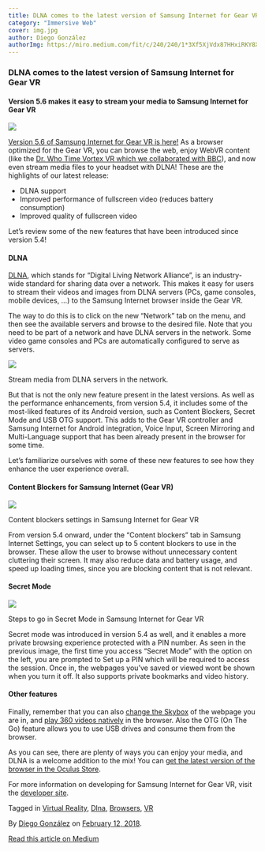 ```yaml
---
title: DLNA comes to the latest version of Samsung Internet for Gear VR
category: "Immersive Web"
cover: img.jpg
author: Diego González
authorImg: https://miro.medium.com/fit/c/240/240/1*3Xf5XjVdx87HHxiRKY8X1Q.jpeg
---
```


### DLNA comes to the latest version of Samsung Internet for Gear VR

#### Version 5.6 makes it easy to stream your media to Samsung Internet for Gear VR

![](https://cdn-images-1.medium.com/max/800/1*Qj36ZOv_X_iQ_WP0rUtHIw.jpeg)

[Version 5.6 of Samsung Internet for Gear VR is here!](https://www.oculus.com/experiences/gear-vr/849609821813454/) As a browser optimized for the Gear VR, you can browse the web, enjoy WebVR content (like the [Dr. Who Time Vortex VR which we collaborated with BBC](https://www.bbc.co.uk/taster/pilots/doctor-who-time-vortex-vr)), and now even stream media files to your headset with DLNA! These are the highlights of our latest release:

*   DLNA support
*   Improved performance of fullscreen video (reduces battery consumption)
*   Improved quality of fullscreen video

Let’s review some of the new features that have been introduced since version 5.4!

#### DLNA

[DLNA](https://dlna.org), which stands for “Digital Living Network Alliance”, is an industry-wide standard for sharing data over a network. This makes it easy for users to stream their videos and images from DLNA servers (PCs, game consoles, mobile devices, …) to the Samsung Internet browser inside the Gear VR.

The way to do this is to click on the new “Network” tab on the menu, and then see the available servers and browse to the desired file. Note that you need to be part of a network and have DLNA servers in the network. Some video game consoles and PCs are automatically configured to serve as servers.

![](https://cdn-images-1.medium.com/max/1000/1*1NOo3bi2grCJ2uJIIVYuow.png)

Stream media from DLNA servers in the network.

But that is not the only new feature present in the latest versions. As well as the performance enhancements, from version 5.4, it includes some of the most-liked features of its Android version, such as Content Blockers, Secret Mode and USB OTG support. This adds to the Gear VR controller and Samsung Internet for Android integration, Voice Input, Screen Mirroring and Multi-Language support that has been already present in the browser for some time.

Let’s familiarize ourselves with some of these new features to see how they enhance the user experience overall.

#### Content Blockers for Samsung Internet (Gear VR)

![](https://cdn-images-1.medium.com/max/800/1*vCgfeiRWEfbAqWhTTBZiQQ.jpeg)

Content blockers settings in Samsung Internet for Gear VR

From version 5.4 onward, under the “Content blockers” tab in Samsung Internet Settings, you can select up to 5 content blockers to use in the browser. These allow the user to browse without unnecessary content cluttering their screen. It may also reduce data and battery usage, and speed up loading times, since you are blocking content that is not relevant.

#### Secret Mode

![](https://cdn-images-1.medium.com/max/1000/1*fYGHFS34NRv_dOmdRIVnAg.png)

Steps to go in Secret Mode in Samsung Internet for Gear VR

Secret mode was introduced in version 5.4 as well, and it enables a more private browsing experience protected with a PIN number. As seen in the previous image, the first time you access “Secret Mode” with the option on the left, you are prompted to Set up a PIN which will be required to access the session. Once in, the webpages you’ve saved or viewed wont be shown when you turn it off. It also supports private bookmarks and video history.

#### Other features

Finally, remember that you can also [change the Skybox](https://samsunginter.net/docs/skybox) of the webpage you are in, and [play 360 videos natively](https://samsunginter.net/docs/video-360) in the browser. Also the OTG (On The Go) feature allows you to use USB drives and consume them from the browser.

As you can see, there are plenty of ways you can enjoy your media, and DLNA is a welcome addition to the mix! You can [get the latest version of the browser in the Oculus Store](https://www.oculus.com/experiences/gear-vr/849609821813454/).

For more information on developing for Samsung Internet for Gear VR, visit the [developer site](http://developer.samsung.com/internet#gearvr-overview).

Tagged in [Virtual Reality](https://medium.com/tag/virtual-reality), [Dlna](https://medium.com/tag/dlna), [Browsers](https://medium.com/tag/browsers), [VR](https://medium.com/tag/vr)

By [Diego González](https://medium.com/@diekus) on [February 12, 2018](https://medium.com/p/4a95f9b1605d).

[Read this article on Medium](https://medium.com/@diekus/dlna-comes-to-the-latest-version-of-samsung-internet-for-gear-vr-4a95f9b1605d)

